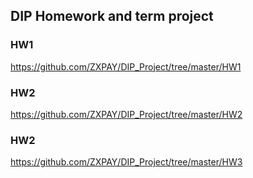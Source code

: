 ## DIP Homework and term project

### HW1
https://github.com/ZXPAY/DIP_Project/tree/master/HW1

### HW2
https://github.com/ZXPAY/DIP_Project/tree/master/HW2

### HW2
https://github.com/ZXPAY/DIP_Project/tree/master/HW3
